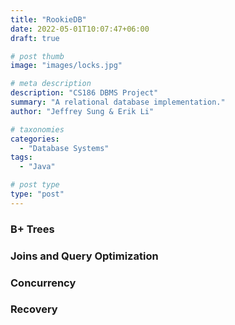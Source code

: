 ```yaml
---
title: "RookieDB"
date: 2022-05-01T10:07:47+06:00
draft: true

# post thumb
image: "images/locks.jpg"

# meta description
description: "CS186 DBMS Project"
summary: "A relational database implementation."
author: "Jeffrey Sung & Erik Li"

# taxonomies
categories: 
  - "Database Systems"
tags:
  - "Java"

# post type
type: "post"
---
```

### B+ Trees

### Joins and Query Optimization

### Concurrency

### Recovery
